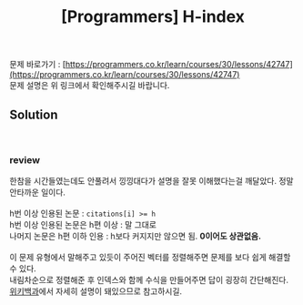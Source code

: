 ﻿---
toc: true
title:  "[Programmers] H-index"
last_modified_at:   2020-08-03
excerpt: "정렬"
categories: PS2020
image: "/images/p22.png"
sitemap :
  changefreq : weekly
  priority : 1.0
---
문제 바로가기 : [https://programmers.co.kr/learn/courses/30/lessons/42747](https://programmers.co.kr/learn/courses/30/lessons/42747)<br>
문제 설명은 위 링크에서 확인해주시길 바랍니다.
<br>
## Solution
<script src="https://gist.github.com/yooniversal/670a1cdca58fe94efa215bf6647d373c.js"></script><br>

### review
한참을 시간들였는데도 안풀려서 낑낑대다가 설명을 잘못 이해했다는걸 깨달았다. 정말 안타까운 일이다.<br>
<br>
h번 이상 인용된 논문 : `citations[i] >= h`<br>
h번 이상 인용된 논문은 h편 이상 : 말 그대로<br>
나머지 논문은 h편 이하 인용 : h보다 커지지만 않으면 됨. <strong>0이어도 상관없음.</strong><br>
<br>
이 문제 유형에서 말해주고 있듯이 주어진 벡터를 정렬해주면 문제를 보다 쉽게 해결할 수 있다.<br>
내림차순으로 정렬해준 후 인덱스와 함께 수식을 만들어주면 답이 굉장히 간단해진다.<br>
[위키백과](https://en.wikipedia.org/wiki/H-index)에서 자세히 설명이 돼있으므로 참고하시길.

<script src="https://utteranc.es/client.js"
        repo="yooniversal/blog-comments"
        issue-term="pathname"
        theme="github-light"
        crossorigin="anonymous"
        async>
</script>
